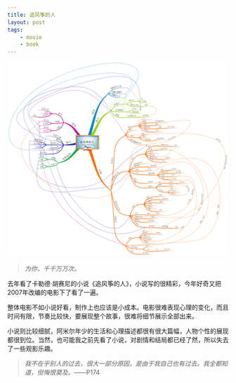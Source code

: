 ```yaml
--- 
title: 追风筝的人
layout: post
tags: 
    - movie
    - book
---
```


![](/pic/2014/8-22/1.png)

>*为你，千千万万次。*

去年看了卡勒德·胡赛尼的小说《追风筝的人》，小说写的很精彩，今年好奇又把2007年改编的电影下了看了一遍。

整体电影不如小说好看，制作上也应该是小成本。电影很难表现心理的变化，而且时间有限，节奏比较快，要展现整个故事，很难将细节展示全部出来。

小说则比较细腻，阿米尔年少的生活和心理描述都很有很大篇幅，人物个性的展现都很到位。当然，也可能我之前先看了小说，对剧情和结局都已经了然，所以失去了一些观影乐趣。

>*我不在乎别人的过去，很大一部分原因，是由于我自己也有过去。我全都知道，但悔恨莫及。*——P174
